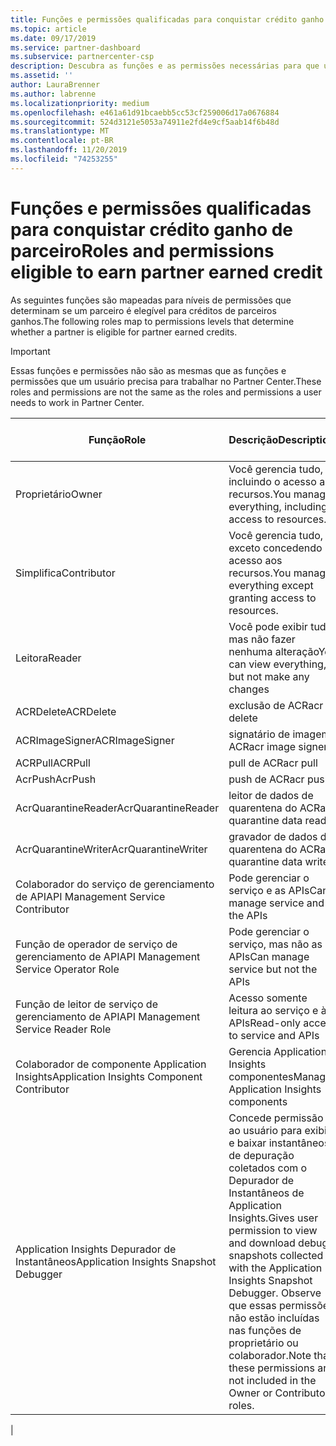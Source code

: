 ```yaml
---
title: Funções e permissões qualificadas para conquistar crédito ganho do parceiro | Centro de parceiros
ms.topic: article
ms.date: 09/17/2019
ms.service: partner-dashboard
ms.subservice: partnercenter-csp
description: Descubra as funções e as permissões necessárias para que um parceiro esteja qualificado para créditos de parceiros conquistados.
ms.assetid: ''
author: LauraBrenner
ms.author: labrenne
ms.localizationpriority: medium
ms.openlocfilehash: e461a61d91bcaebb5cc53cf259006d17a0676884
ms.sourcegitcommit: 524d3121e5053a74911e2fd4e9cf5aab14f6b48d
ms.translationtype: MT
ms.contentlocale: pt-BR
ms.lasthandoff: 11/20/2019
ms.locfileid: "74253255"
---
```

# <a name="roles-and-permissions-eligible-to-earn-partner-earned-credit"></a><span data-ttu-id="14384-103">Funções e permissões qualificadas para conquistar crédito ganho de parceiro</span><span class="sxs-lookup"><span data-stu-id="14384-103">Roles and permissions eligible to earn partner earned credit</span></span>

<span data-ttu-id="14384-104">As seguintes funções são mapeadas para níveis de permissões que determinam se um parceiro é elegível para créditos de parceiros ganhos.</span><span class="sxs-lookup"><span data-stu-id="14384-104">The following roles map to permissions levels that determine whether a partner is eligible for partner earned credits.</span></span>

>[!Important]
><span data-ttu-id="14384-105">Essas funções e permissões não são as mesmas que as funções e permissões que um usuário precisa para trabalhar no Partner Center.</span><span class="sxs-lookup"><span data-stu-id="14384-105">These roles and permissions are not the same as the roles and permissions a user needs to work in Partner Center.</span></span>

|<span data-ttu-id="14384-106">**Função**</span><span class="sxs-lookup"><span data-stu-id="14384-106">**Role**</span></span>   |<span data-ttu-id="14384-107">**Descrição**</span><span class="sxs-lookup"><span data-stu-id="14384-107">**Description**</span></span>   |<span data-ttu-id="14384-108">**PEC elegível**</span><span class="sxs-lookup"><span data-stu-id="14384-108">**PEC eligible**</span></span>   |
|-----------------|:------------------|:--------------|
|<span data-ttu-id="14384-109">Proprietário</span><span class="sxs-lookup"><span data-stu-id="14384-109">Owner</span></span>  |<span data-ttu-id="14384-110">Você gerencia tudo, incluindo o acesso aos recursos.</span><span class="sxs-lookup"><span data-stu-id="14384-110">You manage everything, including access to resources.</span></span>|<span data-ttu-id="14384-111">Sim</span><span class="sxs-lookup"><span data-stu-id="14384-111">Yes</span></span>|
|<span data-ttu-id="14384-112">Simplifica</span><span class="sxs-lookup"><span data-stu-id="14384-112">Contributor</span></span> |<span data-ttu-id="14384-113">Você gerencia tudo, exceto concedendo acesso aos recursos.</span><span class="sxs-lookup"><span data-stu-id="14384-113">You manage everything except granting access to resources.</span></span>|<span data-ttu-id="14384-114">Sim</span><span class="sxs-lookup"><span data-stu-id="14384-114">Yes</span></span>|
|<span data-ttu-id="14384-115">Leitora</span><span class="sxs-lookup"><span data-stu-id="14384-115">Reader</span></span>|<span data-ttu-id="14384-116">Você pode exibir tudo, mas não fazer nenhuma alteração</span><span class="sxs-lookup"><span data-stu-id="14384-116">You can view everything, but not make any changes</span></span>|<span data-ttu-id="14384-117">Não</span><span class="sxs-lookup"><span data-stu-id="14384-117">No</span></span>|
|<span data-ttu-id="14384-118">ACRDelete</span><span class="sxs-lookup"><span data-stu-id="14384-118">ACRDelete</span></span>|<span data-ttu-id="14384-119">exclusão de ACR</span><span class="sxs-lookup"><span data-stu-id="14384-119">acr delete</span></span>|<span data-ttu-id="14384-120">Sim</span><span class="sxs-lookup"><span data-stu-id="14384-120">Yes</span></span>|
|<span data-ttu-id="14384-121">ACRImageSigner</span><span class="sxs-lookup"><span data-stu-id="14384-121">ACRImageSigner</span></span>|<span data-ttu-id="14384-122">signatário de imagem ACR</span><span class="sxs-lookup"><span data-stu-id="14384-122">acr image signer</span></span>|<span data-ttu-id="14384-123">Sim</span><span class="sxs-lookup"><span data-stu-id="14384-123">Yes</span></span>|
|<span data-ttu-id="14384-124">ACRPull</span><span class="sxs-lookup"><span data-stu-id="14384-124">ACRPull</span></span>|<span data-ttu-id="14384-125">pull de ACR</span><span class="sxs-lookup"><span data-stu-id="14384-125">acr pull</span></span>|<span data-ttu-id="14384-126">Sim</span><span class="sxs-lookup"><span data-stu-id="14384-126">Yes</span></span>|
|<span data-ttu-id="14384-127">AcrPush</span><span class="sxs-lookup"><span data-stu-id="14384-127">AcrPush</span></span>|<span data-ttu-id="14384-128">push de ACR</span><span class="sxs-lookup"><span data-stu-id="14384-128">acr push</span></span>|<span data-ttu-id="14384-129">Sim</span><span class="sxs-lookup"><span data-stu-id="14384-129">Yes</span></span>|
|<span data-ttu-id="14384-130">AcrQuarantineReader</span><span class="sxs-lookup"><span data-stu-id="14384-130">AcrQuarantineReader</span></span>|<span data-ttu-id="14384-131">leitor de dados de quarentena do ACR</span><span class="sxs-lookup"><span data-stu-id="14384-131">acr quarantine data reader</span></span>|<span data-ttu-id="14384-132">Não</span><span class="sxs-lookup"><span data-stu-id="14384-132">No</span></span>|
|<span data-ttu-id="14384-133">AcrQuarantineWriter</span><span class="sxs-lookup"><span data-stu-id="14384-133">AcrQuarantineWriter</span></span>| <span data-ttu-id="14384-134">gravador de dados de quarentena do ACR</span><span class="sxs-lookup"><span data-stu-id="14384-134">acr quarantine data writer</span></span>|<span data-ttu-id="14384-135">Sim</span><span class="sxs-lookup"><span data-stu-id="14384-135">Yes</span></span>|
|<span data-ttu-id="14384-136">Colaborador do serviço de gerenciamento de API</span><span class="sxs-lookup"><span data-stu-id="14384-136">API Management Service Contributor</span></span>|<span data-ttu-id="14384-137">Pode gerenciar o serviço e as APIs</span><span class="sxs-lookup"><span data-stu-id="14384-137">Can manage service and the APIs</span></span>|<span data-ttu-id="14384-138">Sim</span><span class="sxs-lookup"><span data-stu-id="14384-138">Yes</span></span>|
|<span data-ttu-id="14384-139">Função de operador de serviço de gerenciamento de API</span><span class="sxs-lookup"><span data-stu-id="14384-139">API Management Service Operator Role</span></span>|<span data-ttu-id="14384-140">Pode gerenciar o serviço, mas não as APIs</span><span class="sxs-lookup"><span data-stu-id="14384-140">Can manage service but not the APIs</span></span>|<span data-ttu-id="14384-141">Sim</span><span class="sxs-lookup"><span data-stu-id="14384-141">Yes</span></span>|
|<span data-ttu-id="14384-142">Função de leitor de serviço de gerenciamento de API</span><span class="sxs-lookup"><span data-stu-id="14384-142">API Management Service Reader Role</span></span>|<span data-ttu-id="14384-143">Acesso somente leitura ao serviço e às APIs</span><span class="sxs-lookup"><span data-stu-id="14384-143">Read-only access to service and APIs</span></span>|<span data-ttu-id="14384-144">Não</span><span class="sxs-lookup"><span data-stu-id="14384-144">No</span></span>|
|<span data-ttu-id="14384-145">Colaborador de componente Application Insights</span><span class="sxs-lookup"><span data-stu-id="14384-145">Application Insights Component Contributor</span></span>|<span data-ttu-id="14384-146">Gerencia Application Insights componentes</span><span class="sxs-lookup"><span data-stu-id="14384-146">Manages Application Insights components</span></span>|<span data-ttu-id="14384-147">Sim</span><span class="sxs-lookup"><span data-stu-id="14384-147">Yes</span></span>|
|<span data-ttu-id="14384-148">Application Insights Depurador de Instantâneos</span><span class="sxs-lookup"><span data-stu-id="14384-148">Application Insights Snapshot Debugger</span></span>|<span data-ttu-id="14384-149">Concede permissão ao usuário para exibir e baixar instantâneos de depuração coletados com o Depurador de Instantâneos de Application Insights.</span><span class="sxs-lookup"><span data-stu-id="14384-149">Gives user permission to view and download debug snapshots collected with the Application Insights Snapshot Debugger.</span></span> <span data-ttu-id="14384-150">Observe que essas permissões não estão incluídas nas funções de proprietário ou colaborador.</span><span class="sxs-lookup"><span data-stu-id="14384-150">Note that these permissions are not included in the Owner or Contributor roles.</span></span>|<span data-ttu-id="14384-151">Sim</span><span class="sxs-lookup"><span data-stu-id="14384-151">Yes</span></span>|
|